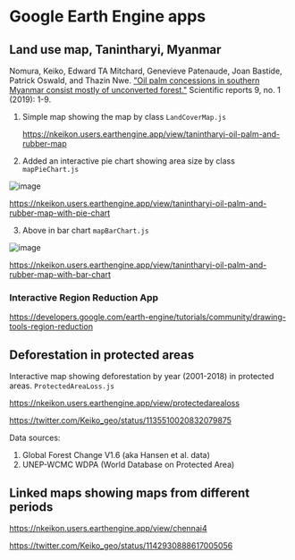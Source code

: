 # Google Earth Engine apps
## Land use map, Tanintharyi, Myanmar 

Nomura, Keiko, Edward TA Mitchard, Genevieve Patenaude, Joan Bastide, Patrick Oswald, and Thazin Nwe. ["Oil palm concessions in southern Myanmar consist mostly of unconverted forest."](https://www.nature.com/articles/s41598-019-48443-3) Scientific reports 9, no. 1 (2019): 1-9.

1. Simple map showing the map by class `LandCoverMap.js`

    https://nkeikon.users.earthengine.app/view/tanintharyi-oil-palm-and-rubber-map

2. Added an interactive pie chart showing area size by class `mapPieChart.js`

![image](https://github.com/nkeikon/earthengine-apps/raw/master/pie.gif)

   https://nkeikon.users.earthengine.app/view/tanintharyi-oil-palm-and-rubber-map-with-pie-chart

3. Above in bar chart `mapBarChart.js`

![image](https://github.com/nkeikon/earthengine-apps/raw/master/bar.gif)

   https://nkeikon.users.earthengine.app/view/tanintharyi-oil-palm-and-rubber-map-with-bar-chart

### Interactive Region Reduction App

https://developers.google.com/earth-engine/tutorials/community/drawing-tools-region-reduction

## Deforestation in protected areas
Interactive map showing deforestation by year (2001-2018) in protected areas. `ProtectedAreaLoss.js`

https://nkeikon.users.earthengine.app/view/protectedarealoss

https://twitter.com/Keiko_geo/status/1135510020832079875

Data sources:
1. Global Forest Change V1.6 (aka Hansen et al. data)
2. UNEP-WCMC WDPA (World Database on Protected Area)

## Linked maps showing maps from different periods
https://nkeikon.users.earthengine.app/view/chennai4

https://twitter.com/Keiko_geo/status/1142930888617005056
